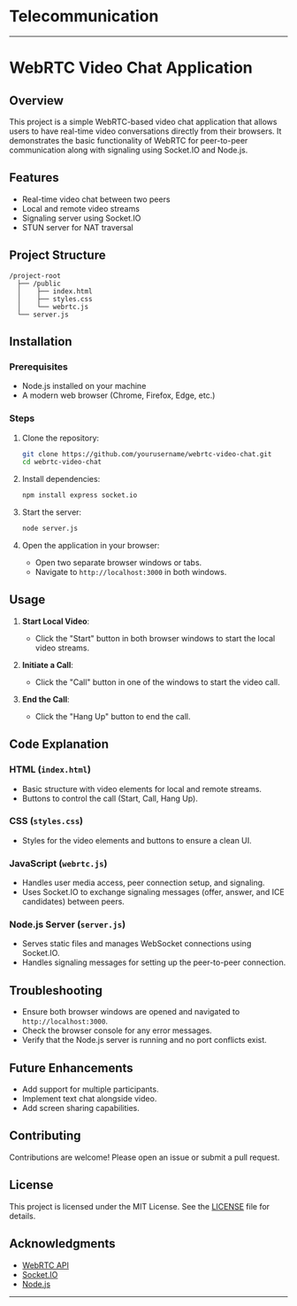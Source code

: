 # Telecommunication


---

# WebRTC Video Chat Application

## Overview

This project is a simple WebRTC-based video chat application that allows users to have real-time video conversations directly from their browsers. It demonstrates the basic functionality of WebRTC for peer-to-peer communication along with signaling using Socket.IO and Node.js.

## Features

- Real-time video chat between two peers
- Local and remote video streams
- Signaling server using Socket.IO
- STUN server for NAT traversal

## Project Structure

```
/project-root
  ├── /public
  │    ├── index.html
  │    ├── styles.css
  │    └── webrtc.js
  └── server.js
```

## Installation

### Prerequisites

- Node.js installed on your machine
- A modern web browser (Chrome, Firefox, Edge, etc.)

### Steps

1. Clone the repository:
   ```sh
   git clone https://github.com/yourusername/webrtc-video-chat.git
   cd webrtc-video-chat
   ```

2. Install dependencies:
   ```sh
   npm install express socket.io
   ```

3. Start the server:
   ```sh
   node server.js
   ```

4. Open the application in your browser:
   - Open two separate browser windows or tabs.
   - Navigate to `http://localhost:3000` in both windows.

## Usage

1. **Start Local Video**:
   - Click the "Start" button in both browser windows to start the local video streams.

2. **Initiate a Call**:
   - Click the "Call" button in one of the windows to start the video call.

3. **End the Call**:
   - Click the "Hang Up" button to end the call.

## Code Explanation

### HTML (`index.html`)

- Basic structure with video elements for local and remote streams.
- Buttons to control the call (Start, Call, Hang Up).

### CSS (`styles.css`)

- Styles for the video elements and buttons to ensure a clean UI.

### JavaScript (`webrtc.js`)

- Handles user media access, peer connection setup, and signaling.
- Uses Socket.IO to exchange signaling messages (offer, answer, and ICE candidates) between peers.

### Node.js Server (`server.js`)

- Serves static files and manages WebSocket connections using Socket.IO.
- Handles signaling messages for setting up the peer-to-peer connection.

## Troubleshooting

- Ensure both browser windows are opened and navigated to `http://localhost:3000`.
- Check the browser console for any error messages.
- Verify that the Node.js server is running and no port conflicts exist.

## Future Enhancements

- Add support for multiple participants.
- Implement text chat alongside video.
- Add screen sharing capabilities.

## Contributing

Contributions are welcome! Please open an issue or submit a pull request.

## License

This project is licensed under the MIT License. See the [LICENSE](LICENSE) file for details.

## Acknowledgments

- [WebRTC API](https://webrtc.org/)
- [Socket.IO](https://socket.io/)
- [Node.js](https://nodejs.org/)

---

